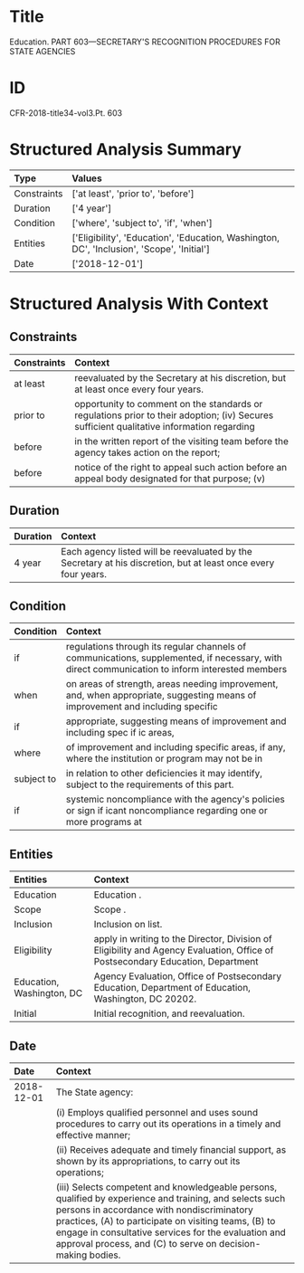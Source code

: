 # Title

 Education. PART 603—SECRETARY'S RECOGNITION PROCEDURES FOR STATE AGENCIES


# ID

 CFR-2018-title34-vol3.Pt. 603


# Structured Analysis Summary

| Type        | Values                                                                                     |
|:------------|:-------------------------------------------------------------------------------------------|
| Constraints | ['at least', 'prior to', 'before']                                                         |
| Duration    | ['4 year']                                                                                 |
| Condition   | ['where', 'subject to', 'if', 'when']                                                      |
| Entities    | ['Eligibility', 'Education', 'Education, Washington, DC', 'Inclusion', 'Scope', 'Initial'] |
| Date        | ['2018-12-01']                                                                             |


# Structured Analysis With Context

 


## Constraints

| Constraints   | Context                                                                                                                                   |
|:--------------|:------------------------------------------------------------------------------------------------------------------------------------------|
| at least      | reevaluated by the Secretary at his discretion, but at least  once every four years.                                                      |
| prior to      | opportunity to comment on the standards or regulations prior to their adoption; (iv) Secures sufficient qualitative information regarding |
| before        | in the written report of the visiting team before  the agency takes action on the report;                                                 |
| before        | notice of the right to appeal such action before an appeal body designated for that purpose; (v)                                          |


## Duration

| Duration   | Context                                                                                                        |
|:-----------|:---------------------------------------------------------------------------------------------------------------|
| 4 year     | Each agency listed will be reevaluated by the Secretary at his discretion, but at least once every four years. |


## Condition

| Condition   | Context                                                                                                                                        |
|:------------|:-----------------------------------------------------------------------------------------------------------------------------------------------|
| if          | regulations through its regular channels of communications, supplemented, if necessary, with direct communication to inform interested members |
| when        | on areas of strength, areas needing improvement, and, when appropriate, suggesting means of improvement and including specific                 |
| if          | appropriate, suggesting means of improvement and including spec if ic areas,                                                                   |
| where       | of improvement and including specific areas, if any, where the institution or program may not be in                                            |
| subject to  | in relation to other deficiencies it may identify, subject to  the requirements of this part.                                                  |
| if          | systemic noncompliance with the agency's policies or sign if icant noncompliance regarding one or more programs at                             |


## Entities

| Entities                  | Context                                                                                                                        |
|:--------------------------|:-------------------------------------------------------------------------------------------------------------------------------|
| Education                 | Education .                                                                                                                    |
| Scope                     | Scope .                                                                                                                        |
| Inclusion                 | Inclusion  on list.                                                                                                            |
| Eligibility               | apply in writing to the Director, Division of Eligibility and Agency Evaluation, Office of Postsecondary Education, Department |
| Education, Washington, DC | Agency Evaluation, Office of Postsecondary Education, Department of Education, Washington, DC  20202.                          |
| Initial                   | Initial  recognition, and reevaluation.                                                                                        |


## Date

| Date       | Context                                                                                                                                                                                                                                                                                                                                           |
|:-----------|:--------------------------------------------------------------------------------------------------------------------------------------------------------------------------------------------------------------------------------------------------------------------------------------------------------------------------------------------------|
| 2018-12-01 | The State agency:                                                                                                                                                                                                                                                                                                                                 |
|            |               (i) Employs qualified personnel and uses sound procedures to carry out its operations in a timely and effective manner;                                                                                                                                                                                                             |
|            |               (ii) Receives adequate and timely financial support, as shown by its appropriations, to carry out its operations;                                                                                                                                                                                                                   |
|            |               (iii) Selects competent and knowledgeable persons, qualified by experience and training, and selects such persons in accordance with nondiscriminatory practices, (A) to participate on visiting teams, (B) to engage in consultative services for the evaluation and approval process, and (C) to serve on decision-making bodies. |



